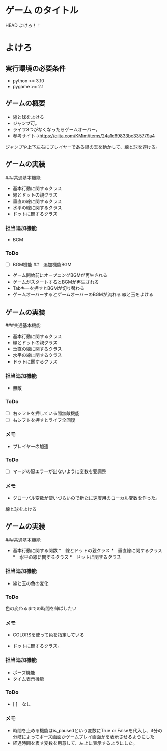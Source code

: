 
# ゲーム のタイトル
HEAD
よけろ！！

# よけろ
## 実行環境の必要条件
* python >= 3.10
* pygame >= 2.1
## ゲームの概要
* 線と球をよける
* ジャンプ可。
* ライフ3つがなくなったらゲームオーバー。
* 参考サイト→https://qiita.com/KMim/items/24a1d69833bc335779a4

ジャンプや上下左右にプレイヤーである緑の玉を動かして、線と球を避ける。

## ゲームの実装
###共通基本機能
* 基本行動に関するクラス
* 線とドットの親クラス
* 垂直の線に関するクラス
* 水平の線に関するクラス
* ドットに関するクラス
### 担当追加機能

* BGM
### ToDo
- [ ] BGM機能
##　追加機能BGM
* ゲーム開始前にオープニングBGMが再生される
* ゲームがスタートするとBGMが再生される
* Tabキーを押すとBGMが切り替わる
* ゲームオーバーするとゲームオーバーのBGMが流れる
線と玉をよける
## ゲームの実装
###共通基本機能
* 基本行動に関するクラス
* 線とドットの親クラス
* 垂直の線に関するクラス
* 水平の線に関するクラス
* ドットに関するクラス
### 担当追加機能
* 無敵
### ToDo
- [ ] 右シフトを押している間無敵機能
- [ ] 右シフトを押すとライフ全回復
### メモ

* プレイヤーの加速
### ToDo
* [ ] マージの際エラーが出ないように変数を要調整
### メモ
* グローバル変数が使いづらいので新たに速度用のローカル変数を作った。



線と球をよける
## ゲームの実装
###共通基本機能
* 基本行動に関する関数
*　線とドットの親クラス
*　垂直線に関するクラス
*　水平の線に関するクラス
*　ドットに関するクラス
### 担当追加機能
* 線と玉の色の変化
### ToDo
色の変わるまでの時間を伸ばしたい
### メモ
* COLORSを使って色を指定している

* ドットに関するクラス。
### 担当追加機能
* ポーズ機能
* タイム表示機能
### ToDo
- [ ]　なし
### メモ
* 時間を止める機能はis_pausedという変数にTrue or Falseを代入し、if分の分岐によってポーズ画面かゲームプレイ画面かを表示させるようにした
* 経過時間を表す変数を用意して、左上に表示するようにした。

